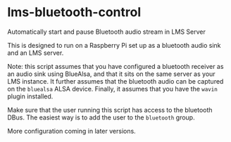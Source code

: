 # lms-bluetooth-control
Automatically start and pause Bluetooth audio stream in LMS Server

This is designed to run on a Raspberry Pi set up as a bluetooth audio sink and an LMS server.

Note: this script assumes that you have configured a bluetooth receiver as an audio sink using BlueAlsa,
and that it sits on the same server as your LMS instance. It further assumes that the bluetooth audio
can be captured on the `bluealsa` ALSA device. Finally, it assumes that you have the `wavin` plugin installed.

Make sure that the user running this script has access to the bluetooth DBus. The easiest way is to add
the user to the `bluetooth` group.

More configuration coming in later versions.

